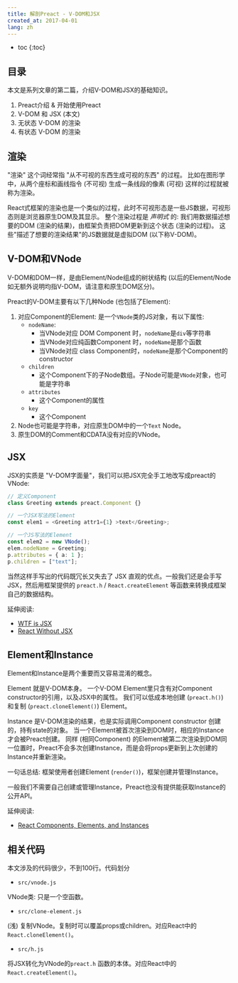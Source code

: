 ```yaml
---
title: 解剖Preact - V-DOM和JSX
created_at: 2017-04-01
lang: zh
---
```


- toc
{:toc}

## 目录

本文是系列文章的第二篇，介绍V-DOM和JSX的基础知识。

1. Preact介绍 & 开始使用Preact
2. V-DOM 和 JSX (本文)
3. 无状态 V-DOM 的渲染
4. 有状态 V-DOM 的渲染

## 渲染

"渲染" 这个词经常指 "从不可视的东西生成可视的东西" 的过程。
比如在图形学中，从两个座标和画线指令 (不可视) 生成一条线段的像素 (可视) 这样的过程就被称为渲染。

React式框架的渲染也是一个类似的过程，此时不可视形态是一些JS数据，可视形态则是浏览器原生DOM及其显示。
整个渲染过程是 *声明式* 的: 我们用数据描述想要的DOM (渲染的结果)，由框架负责把DOM更新到这个状态 (渲染的过程)。
这些"描述了想要的渲染结果"的JS数据就是虚拟DOM (以下称V-DOM)。

## V-DOM和VNode

V-DOM和DOM一样，是由Element/Node组成的树状结构 (以后的Element/Node如无额外说明均指V-DOM，请注意和原生DOM区分)。

Preact的V-DOM主要有以下几种Node (也包括了Element):

1. 对应Component的Element: 是一个`VNode`类的JS对象，有以下属性:
    - `nodeName`:
        - 当VNode对应 DOM Component 时，`nodeName`是`div`等字符串
        - 当VNode对应纯函数Component 时，`nodeName`是那个函数
        - 当VNode对应 class Component时，`nodeName`是那个Component的constructor
    - `children`
        - 这个Component下的子Node数组。子Node可能是`VNode`对象，也可能是字符串
    - `attributes`
        - 这个Component的属性
    - `key`
        - 这个Component
2. Node也可能是字符串，对应原生DOM中的一个`Text` Node。
3. 原生DOM的Comment和CDATA没有对应的VNode。

## JSX

JSX的实质是 "V-DOM字面量"，我们可以把JSX完全手工地改写成preact的VNode:

```ts
// 定义Component
class Greeting extends preact.Component {}

// 一个JSX写法的Element
const elem1 = <Greeting attr1={1} >text</Greeting>;

// 一个JS写法的Element
const elem2 = new VNode();
elem.nodeName = Greeting;
p.attributes = { a: 1 };
p.children = ["text"];
```

当然这样手写出的代码既冗长又失去了 JSX 直观的优点。一般我们还是会手写JSX，然后用框架提供的 `preact.h` / `React.createElement` 等函数来转换成框架自己的数据结构。

延伸阅读:

- [WTF is JSX](jasonformat.com/wtf-is-jsx)
- [React Without JSX](https://facebook.github.io/react/docs/react-without-jsx.html)

## Element和Instance

Element和Instance是两个重要而又容易混淆的概念。

Element 就是V-DOM本身。
一个V-DOM Element里只含有对Component constructor的引用，以及JSX中的属性。
我们可以低成本地创建 (`preact.h()`) 和复制 (`preact.cloneElement()`) Element。

Instance 是V-DOM渲染的结果，也是实际调用Component constructor 创建的，持有state的对象。
当一个Element被首次渲染到DOM时，相应的Instance 才会被Preact创建。
同样 (相同Component) 的Element被第二次渲染到DOM同一位置时，Preact不会多次创建Instance，而是会将props更新到上次创建的Instance并重新渲染。

一句话总结: 框架使用者创建Element (`render()`)，框架创建并管理Instance。

一般我们不需要自己创建或管理Instance，Preact也没有提供能获取Instance的公开API。

延伸阅读:
- [React Components, Elements, and Instances](https://facebook.github.io/react/blog/2015/12/18/react-components-elements-and-instances.html)

## 相关代码

本文涉及的代码很少，不到100行。代码划分

<!-- FIXME: 加上有注释的代码。-->
<!-- FIXME: 加上到代码划分的链接 -->

- `src/vnode.js`

VNode类: 只是一个空函数。

- `src/clone-element.js`

(浅) 复制VNode。复制时可以覆盖props或children。对应React中的`React.cloneElement()`。

- `src/h.js`

将JSX转化为VNode的`preact.h` 函数的本体。对应React中的`React.createElement()`。
